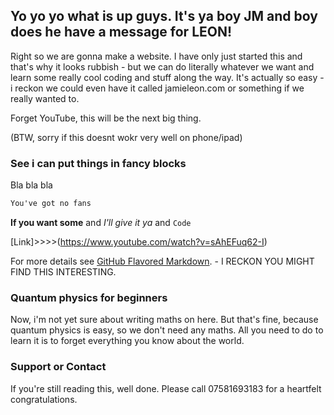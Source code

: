 ## Yo yo yo what is up guys. It's ya boy JM and boy does he have a message for LEON!

Right so we are gonna make a website. I have only just started this and that's why it looks rubbish - but we can do literally whatever we want and learn some really cool coding and stuff along the way. It's actually so easy - i reckon we could even have it called jamieleon.com or something if we really wanted to. 

Forget YouTube, this will be the next big thing.

(BTW, sorry if this doesnt wokr very well on phone/ipad)

### See i can put things in fancy blocks

Bla bla bla

```markdown
You've got no fans
```


**If you want some** and _I'll give it ya_ and `Code` 

[Link]>>>>(https://www.youtube.com/watch?v=sAhEFuq62-I) 

For more details see [GitHub Flavored Markdown](https://guides.github.com/features/mastering-markdown/). - I RECKON YOU MIGHT FIND THIS INTERESTING.

### Quantum physics for beginners

Now, i'm not yet sure about writing maths on here. But that's fine, because quantum physics is easy, so we don't need any maths. All you need to do to learn it is to forget everything you know about the world.

### Support or Contact

If you're still reading this, well done. Please call 07581693183 for a heartfelt congratulations.
